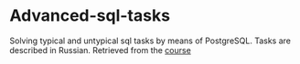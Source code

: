 # Advanced-sql-tasks
Solving typical and untypical sql tasks by means of PostgreSQL.
Tasks are described in Russian. Retrieved from the <a href="https://stepik.org/course/70710/syllabus">course</a> 

